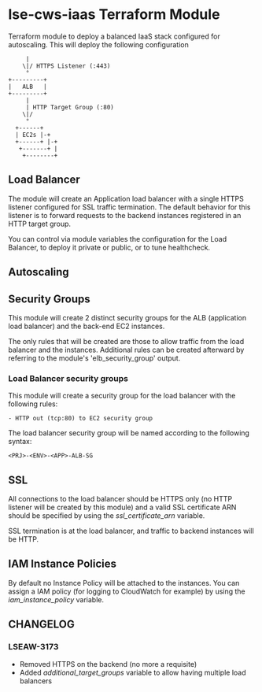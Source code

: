 # lse-cws-iaas Terraform Module

Terraform module to deploy a balanced IaaS stack configured for autoscaling.
This will deploy the following configuration

         |
        \|/ HTTPS Listener (:443)
         °
    +---------+
    |   ALB   |
    +---------+
         |
         | HTTP Target Group (:80)
        \|/
         °
      +------+
      | EC2s |-+
      +------+ |-+
       +-------+ |
        +--------+

## Load Balancer

The module will create an Application load balancer with a single HTTPS listener configured for SSL traffic termination.
The default behavior for this listener is to forward requests to the backend instances registered in an HTTP target group.

You can control via module variables the configuration for the Load Balancer, to deploy it private or public, or to tune healthcheck.

## Autoscaling

## Security Groups

This module will create 2 distinct security groups for the ALB (application load balancer) and the back-end EC2 instances.

The only rules that will be created are those to allow traffic from the load balancer and the instances.
Additional rules can be created afterward by referring to the module's 'elb_security_group' output.

### Load Balancer security groups

This module will create a security group for the load balancer with the following rules:

    - HTTP out (tcp:80) to EC2 security group

The load balancer security group will be named according to the following syntax:

    <PRJ>-<ENV>-<APP>-ALB-SG

## SSL

All connections to the load balancer should be HTTPS only (no HTTP listener will be created by this module) and a valid SSL certificate ARN should be specified by using the *ssl_certificate_arn* variable.

SSL termination is at the load balancer, and traffic to backend instances will be HTTP.

## IAM Instance Policies

By default no Instance Policy will be attached to the instances.
You can assign a IAM policy (for logging to CloudWatch for example) by using the *iam_instance_policy* variable.

## CHANGELOG

### LSEAW-3173

* Removed HTTPS on the backend (no more a requisite)
* Added *additional_target_groups* variable to allow having multiple load balancers